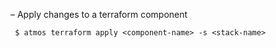 – Apply changes to a terraform component

```
 $ atmos terraform apply <component-name> -s <stack-name>
```
